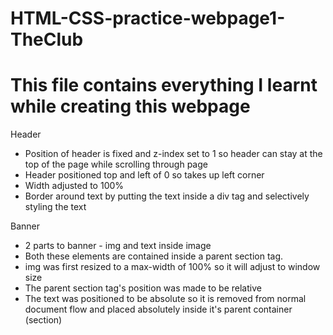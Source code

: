 # HTML-CSS-practice-webpage1-TheClub
# This file contains everything I learnt while creating this webpage 

Header
- Position of header is fixed and z-index set to 1 so header can stay at the top of the page while scrolling through page
- Header positioned top and left of 0 so takes up left corner
- Width adjusted to 100% 
- Border around text by putting the text inside a div tag and selectively styling the text 

Banner
- 2 parts to banner - img and text inside image
- Both these elements are contained inside a parent section tag.
- img was first resized to a max-width of 100% so it will adjust to window size
- The parent section tag's position was made to be relative 
- The text was positioned to be absolute so it is removed from normal document flow and placed absolutely inside it's parent container (section) 
